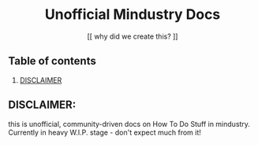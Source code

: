 <div align=center>
  <h1>Unofficial Mindustry Docs</h1>
  [[ why did we create this? ]]
</div>

## Table of contents
1. [DISCLAIMER](#DISCLAIMER)

## DISCLAIMER:
this is unofficial, community-driven docs on How To Do Stuff in mindustry.<br>
Currently in heavy W.I.P. stage - don't expect much from it!
